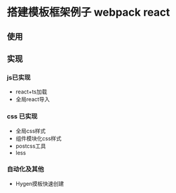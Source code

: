 # 搭建模板框架例子 webpack react

## 使用
## 实现
### js已实现
- react+ts加载
- 全局react导入

### css 已实现
- 全局css样式
- 组件模块化css样式
- postcss工具
- less
### 自动化及其他
- Hygen摸板快速创建
<!-- TODO:dva全局数据流 -->
<!-- TODO:dva局部数据流 -->
<!-- TODO:mock数据 -->
<!-- TODO:eslint+prettier -->
<!-- TODO:jest测试 -->
<!-- TODO:pages自动加载路由 -->
<!-- TODO:图片懒加载 -->
<!-- TODO:tailwind-css -->